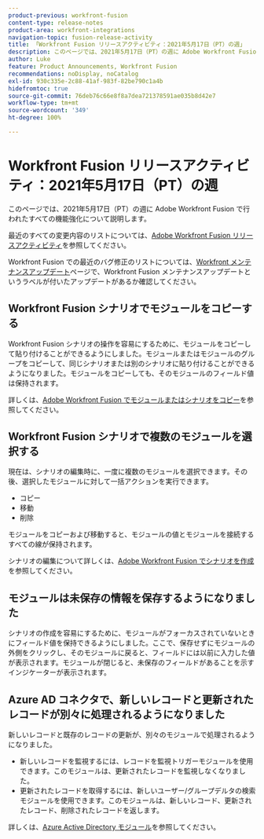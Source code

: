```yaml
---
product-previous: workfront-fusion
content-type: release-notes
product-area: workfront-integrations
navigation-topic: fusion-release-activity
title: 「Workfront Fusion リリースアクティビティ：2021年5月17日（PT）の週」
description: このページでは、2021年5月17日（PT）の週に Adobe Workfront Fusion で行われたすべての機能強化について説明します。
author: Luke
feature: Product Announcements, Workfront Fusion
recommendations: noDisplay, noCatalog
exl-id: 930c335e-2c88-41af-983f-82be790c1a4b
hidefromtoc: true
source-git-commit: 76deb76c66e8f8a7dea721378591ae035b8d42e7
workflow-type: tm+mt
source-wordcount: '349'
ht-degree: 100%

---
```


# Workfront Fusion リリースアクティビティ：2021年5月17日（PT）の週

このページでは、2021年5月17日（PT）の週に Adobe Workfront Fusion で行われたすべての機能強化について説明します。

最近のすべての変更内容のリストについては、[Adobe Workfront Fusion リリースアクティビティ](../../../product-announcements/product-releases/fusion-release-activity/fusion-release-activity.md)を参照してください。

Workfront Fusion での最近のバグ修正のリストについては、[Workfront メンテナンスアップデート](https://experienceleague.adobe.com/docs/workfront-known-issues/releases/current-updates.html?lang=ja)ページで、Workfront Fusion メンテナンスアップデートというラベルが付いたアップデートがあるか確認してください。

## Workfront Fusion シナリオでモジュールをコピーする

Workfront Fusion シナリオの操作を容易にするために、モジュールをコピーして貼り付けることができるようにしました。モジュールまたはモジュールのグループをコピーして、同じシナリオまたは別のシナリオに貼り付けることができるようになりました。モジュールをコピーしても、そのモジュールのフィールド値は保持されます。

詳しくは、[Adobe Workfront Fusion でモジュールまたはシナリオをコピー](../../../workfront-fusion/scenarios/copy-modules-or-scenarios.md)を参照してください。

## Workfront Fusion シナリオで複数のモジュールを選択する

現在は、シナリオの編集時に、一度に複数のモジュールを選択できます。その後、選択したモジュールに対して一括アクションを実行できます。

* コピー
* 移動
* 削除

モジュールをコピーおよび移動すると、モジュールの値とモジュールを接続するすべての線が保持されます。

シナリオの編集について詳しくは、[Adobe Workfront Fusion でシナリオを作成](../../../workfront-fusion/scenarios/create-a-scenario.md)を参照してください。

## モジュールは未保存の情報を保存するようになりました

シナリオの作成を容易にするために、モジュールがフォーカスされていないときにフィールド値を保持できるようにしました。ここで、保存せずにモジュールの外側をクリックし、そのモジュールに戻ると、フィールドには以前に入力した値が表示されます。モジュールが閉じると、未保存のフィールドがあることを示すインジケーターが表示されます。

## Azure AD コネクタで、新しいレコードと更新されたレコードが別々に処理されるようになりました

新しいレコードと既存のレコードの更新が、別々のモジュールで処理されるようになりました。

* 新しいレコードを監視するには、レコードを監視トリガーモジュールを使用できます。このモジュールは、更新されたレコードを監視しなくなりました。
* 更新されたレコードを取得するには、新しいユーザー/グループデルタの検索モジュールを使用できます。このモジュールは、新しいレコード、更新されたレコード、削除されたレコードを返します。

詳しくは、[Azure Active Directory モジュール](../../../workfront-fusion/apps-and-their-modules/azure-ad-modules.md)を参照してください。
